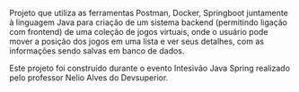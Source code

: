 Projeto que utiliza as ferramentas Postman, Docker, Springboot juntamente à linguagem Java para criação de um sistema backend (permitindo ligação com frontend) de uma coleção de jogos virtuais, onde o usuário pode mover a posição dos jogos em uma lista e ver seus detalhes, com as informações sendo salvas em banco de dados.


Este projeto foi construído durante o evento Intesivão Java Spring realizado pelo professor Nelio Alves do Devsuperior.
